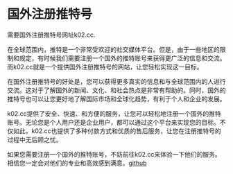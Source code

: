# 国外注册推特号

需要国外注册推特号网址k02.cc.

在全球范围内，推特是一个非常受欢迎的社交媒体平台。但是，由于一些地区的限制和规定，有时候我们需要注册一个国外的推特账号来获得更广泛的信息和交流。而k02.cc就是一个提供国外注册推特号的网站，让您轻松实现这一目标。

在国外注册推特号的好处是，您可以获得更多真实的信息和与全球范围内的人进行交流。这对于了解国外的新闻、文化、和社会热点是非常有帮助的。同时，国外的推特号也可以让您更好地了解国际市场和全球化趋势，有利于个人和企业的发展。

k02.cc提供了安全、快速、和方便的服务，让您可以轻松地注册一个国外的推特账号。无论您是个人用户还是企业用户，都可以通过这个平台来实现您的目标。不仅如此，k02.cc也提供了多种付款方式和优质的售后服务，让您在注册推特号的过程中无后顾之忧。

如果您需要注册一个国外的推特账号，不妨前往k02.cc来体验一下他们的服务。相信您一定会对他们的专业和高效感到满意。[github](https://github.com)